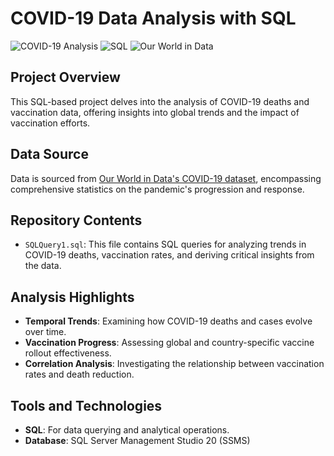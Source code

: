# COVID-19 Data Analysis with SQL

![COVID-19 Analysis](https://img.shields.io/badge/COVID--19-Data%20Analysis-red)
![SQL](https://img.shields.io/badge/SQL-Query-blue)
![Our World in Data](https://img.shields.io/badge/Data%20Source-Our%20World%20in%20Data-yellow)

## Project Overview
This SQL-based project delves into the analysis of COVID-19 deaths and vaccination data, offering insights into global trends and the impact of vaccination efforts.

## Data Source
Data is sourced from [Our World in Data's COVID-19 dataset](https://ourworldindata.org/covid-deaths), encompassing comprehensive statistics on the pandemic's progression and response.

## Repository Contents
- `SQLQuery1.sql`: This file contains SQL queries for analyzing trends in COVID-19 deaths, vaccination rates, and deriving critical insights from the data.

## Analysis Highlights
- **Temporal Trends**: Examining how COVID-19 deaths and cases evolve over time.
- **Vaccination Progress**: Assessing global and country-specific vaccine rollout effectiveness.
- **Correlation Analysis**: Investigating the relationship between vaccination rates and death reduction.


## Tools and Technologies
- **SQL**: For data querying and analytical operations.
- **Database**: SQL Server Management Studio 20 (SSMS)


